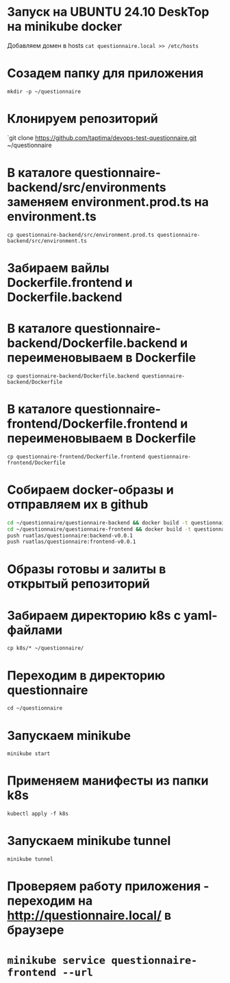 # Запуск на UBUNTU 24.10 DeskTop на minikube docker

Добавляем домен в hosts
`cat questionnaire.local >> /etc/hosts`

# Созадем папку для приложения

`mkdir -p ~/questionnaire`

# Клонируем репозиторий

`git clone https://github.com/taptima/devops-test-questionnaire.git ~/questionnaire

# В каталоге questionnaire-backend/src/environments заменяем environment.prod.ts на environment.ts

`cp questionnaire-backend/src/environment.prod.ts questionnaire-backend/src/environment.ts`

# Забираем вайлы Dockerfile.frontend и Dockerfile.backend

# В каталоге questionnaire-backend/Dockerfile.backend и переименовываем в Dockerfile

`cp questionnaire-backend/Dockerfile.backend questionnaire-backend/Dockerfile`

# В каталоге questionnaire-frontend/Dockerfile.frontend и переименовываем в Dockerfile

`cp questionnaire-frontend/Dockerfile.frontend questionnaire-frontend/Dockerfile`

# Собираем docker-образы и отправляем их в github

```bash
cd ~/questionnaire/questionnaire-backend && docker build -t questionnaire-backend . && docker -t questionnaire-backend /ruatlas/questionnaire:backend-v0.0.1
cd ~/questionnaire/questionnaire-frontend && docker build -t questionnaire-frontend . && docker -t questionnaire-frontend /ruatlas/questionnaire:frontend-v0.0.1
push ruatlas/questionnaire:backend-v0.0.1
push ruatlas/questionnaire:frontend-v0.0.1
```

# Образы готовы и залиты в открытый репозиторий

# Забираем директорию k8s с yaml-файлами

`cp k8s/* ~/questionnaire/`

# Переходим в директорию questionnaire

`cd ~/questionnaire`

# Запускаем minikube

`minikube start`

# Применяем манифесты из папки k8s

`kubectl apply -f k8s`

# Запускаем minikube tunnel

`minikube tunnel`

# Проверяем работу приложения - переходим на http://questionnaire.local/ в браузере

# `minikube service questionnaire-frontend --url`
